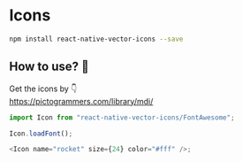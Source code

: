 # Icons

```bash
npm install react-native-vector-icons --save
```

## How to use? 🤔

Get the icons by 👇  
https://pictogrammers.com/library/mdi/

```js
import Icon from "react-native-vector-icons/FontAwesome";

Icon.loadFont();

<Icon name="rocket" size={24} color="#fff" />;
```
